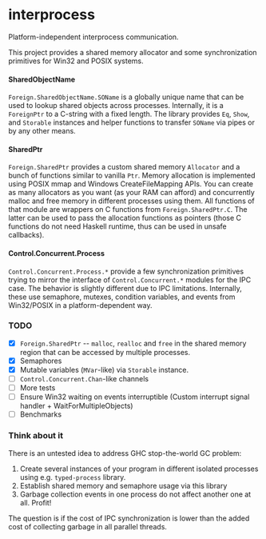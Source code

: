 # interprocess

Platform-independent interprocess communication.

This project provides a shared memory allocator and some synchronization primitives
for Win32 and POSIX systems.


#### SharedObjectName

`Foreign.SharedObjectName.SOName` is a globally unique name that can be used to lookup
shared objects across processes.
Internally, it is a `ForeignPtr` to a C-string with a fixed length.
The library provides `Eq`, `Show`, and `Storable` instances and helper functions
to transfer `SOName` via pipes or by any other means.

#### SharedPtr

`Foreign.SharedPtr` provides a custom shared memory `Allocator` and a bunch of functions
similar to vanilla `Ptr`.
Memory allocation is implemented using POSIX mmap and Windows CreateFileMapping APIs.
You can create as many allocators as you want (as your RAM can afford) and
concurrently malloc and free memory in different processes using them.
All functions of that module are wrappers on C functions from `Foreign.SharedPtr.C`.
The latter can be used to pass the allocation functions as pointers
(those C functions do not need Haskell runtime, thus can be used in unsafe callbacks).

#### Control.Concurrent.Process

`Control.Concurrent.Process.*` provide a few synchronization primitives trying
to mirror the interface of `Control.Concurrent.*` modules for the IPC case.
The behavior is slightly different due to IPC limitations.
Internally, these use semaphore, mutexes, condition variables, and events
from Win32/POSIX in a platform-dependent way.

### TODO

  * [x] `Foreign.SharedPtr` -- `malloc`, `realloc` and `free` in the shared memory region
        that can be accessed by multiple processes.
  * [x] Semaphores
  * [x] Mutable variables (`MVar`-like) via `Storable` instance.
  * [ ] `Control.Concurrent.Chan`-like channels
  * [ ] More tests
  * [ ] Ensure Win32 waiting on events interruptible
        (Custom interrupt signal handler + WaitForMultipleObjects)
  * [ ] Benchmarks

### Think about it

There is an untested idea to address GHC stop-the-world GC problem:

  1. Create several instances of your program in different isolated processes
     using e.g. `typed-process` library.
  2. Establish shared memory and semaphore usage via this library
  3. Garbage collection events in one process do not affect another one at all.
     Profit!

The question is if the cost of IPC synchronization is lower than the added
cost of collecting garbage in all parallel threads.
